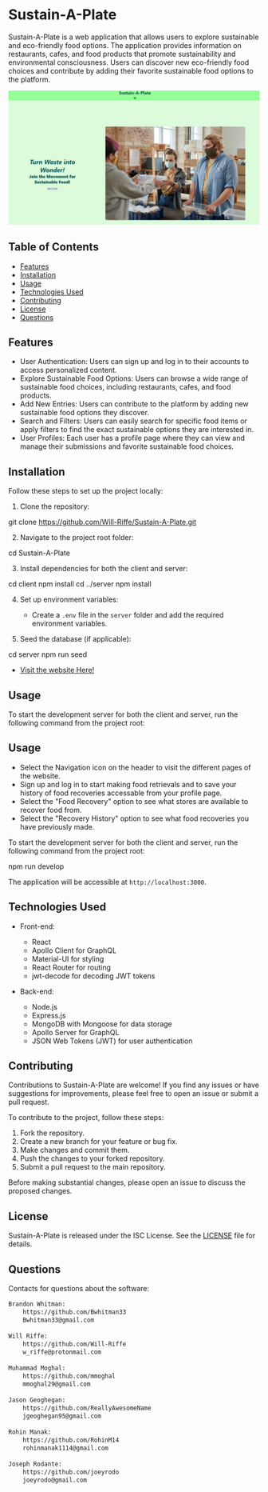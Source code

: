 # Sustain-A-Plate

Sustain-A-Plate is a web application that allows users to explore sustainable and eco-friendly food options. The application provides information on restaurants, cafes, and food products that promote sustainability and environmental consciousness. Users can discover new eco-friendly food choices and contribute by adding their favorite sustainable food options to the platform.


![Screenshot of application](./client/src/assets/screenshot.png)


## Table of Contents
- [Features](#features)
- [Installation](#installation)
- [Usage](#usage)
- [Technologies Used](#technologies-used)
- [Contributing](#contributing)
- [License](#license)
- [Questions](#Questions)

## Features

- User Authentication: Users can sign up and log in to their accounts to access personalized content.
- Explore Sustainable Food Options: Users can browse a wide range of sustainable food choices, including restaurants, cafes, and food products.
- Add New Entries: Users can contribute to the platform by adding new sustainable food options they discover.
- Search and Filters: Users can easily search for specific food items or apply filters to find the exact sustainable options they are interested in.
- User Profiles: Each user has a profile page where they can view and manage their submissions and favorite sustainable food choices.

## Installation

Follow these steps to set up the project locally:

1. Clone the repository:

git clone https://github.com/Will-Riffe/Sustain-A-Plate.git


2. Navigate to the project root folder:

cd Sustain-A-Plate


3. Install dependencies for both the client and server:

cd client
npm install
cd ../server
npm install


4. Set up environment variables:

   - Create a `.env` file in the `server` folder and add the required environment variables.

5. Seed the database (if applicable):


cd server
npm run seed

- [Visit the website Here!](https://sustain-a-plate-a492ad2a8239.herokuapp.com/)

## Usage

To start the development server for both the client and server, run the following command from the project root:


## Usage

- Select the Navigation icon on the header to visit the different pages of the website.
- Sign up and log in to start making food retrievals and to save your history of food recoveries accessable from your profile page.
- Select the "Food Recovery" option to see what stores are available to recover food from. 
- Select the "Recovery History" option to see what food recoveries you have previously made. 

To start the development server for both the client and server, run the following command from the project root:

npm run develop


The application will be accessible at `http://localhost:3000`.

## Technologies Used

- Front-end:
  - React
  - Apollo Client for GraphQL
  - Material-UI for styling
  - React Router for routing
  - jwt-decode for decoding JWT tokens

- Back-end:
  - Node.js
  - Express.js
  - MongoDB with Mongoose for data storage
  - Apollo Server for GraphQL
  - JSON Web Tokens (JWT) for user authentication

## Contributing

Contributions to Sustain-A-Plate are welcome! If you find any issues or have suggestions for improvements, please feel free to open an issue or submit a pull request.

To contribute to the project, follow these steps:

1. Fork the repository.
2. Create a new branch for your feature or bug fix.
3. Make changes and commit them.
4. Push the changes to your forked repository.
5. Submit a pull request to the main repository.

Before making substantial changes, please open an issue to discuss the proposed changes.

## License

Sustain-A-Plate is released under the ISC License. See the [LICENSE](LICENSE) file for details.

## Questions
 Contacts for questions about the software:

    Brandon Whitman:
        https://github.com/Bwhitman33
        Bwhitman33@gmail.com

    Will Riffe:
        https://github.com/Will-Riffe
        w_riffe@protonmail.com

    Muhammad Moghal:
        https://github.com/mmoghal
        mmoghal29@gmail.com

    Jason Geoghegan:
        https://github.com/ReallyAwesomeName
        jgeoghegan95@gmail.com

    Rohin Manak:
        https://github.com/RohinM14
        rohinmanak1114@gmail.com

    Joseph Rodante:
        https://github.com/joeyrodo
        joeyrodo@gmail.com
